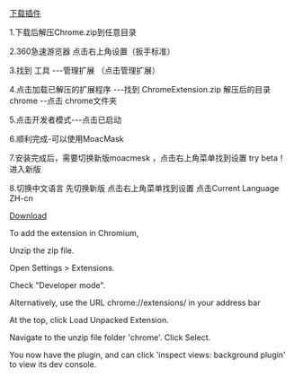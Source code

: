 [下载插件](https://moactmaxpol-1253978438.cos.ap-beijing.myqcloud.com/chrome.zip)

1.下载后解压Chrome.zip到任意目录

2.360急速游览器 点击右上角设置（扳手标准）

3.找到 工具 ---管理扩展 （点击管理扩展）

4.点击加载已解压的扩展程序 ---找到 ChromeExtension.zip 解压后的目录 chrome --点击 chrome文件夹

5.点击开发者模式---点击已启动  

6.顺利完成-可以使用MoacMask

7.安装完成后，需要切换新版moacmesk ，点击右上角菜单找到设置 try beta！ 进入新版

8.切换中文语言  先切换新版  点击右上角菜单找到设置  点击Current Language  ZH-cn



[Download](https://github.com/MOACChain/MOACMask/releases/download/v0.0.8/ChromeExtension.zip)

To add the extension in Chromium,

Unzip the zip file.

Open Settings > Extensions.

Check "Developer mode".

Alternatively, use the URL chrome://extensions/ in your address bar

At the top, click Load Unpacked Extension.

Navigate to the unzip file folder 'chrome'. Click Select.

You now have the plugin, and can click 'inspect views: background plugin' to view its dev console.

